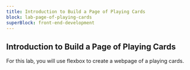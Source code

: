 ```yaml
---
title: Introduction to Build a Page of Playing Cards
block: lab-page-of-playing-cards
superBlock: front-end-development
---
```


## Introduction to Build a Page of Playing Cards

For this lab, you will use flexbox to create a webpage of a playing cards.
